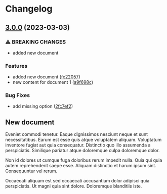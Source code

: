 # Changelog

## [3.0.0](https://github.com/sveggiani/automatic-changelog-generation-poc/compare/v2.0.0...v3.0.0) (2023-03-03)


### ⚠ BREAKING CHANGES

* added new document

### Features

* added new document ([fe22057](https://github.com/sveggiani/automatic-changelog-generation-poc/commit/fe22057c3bd90d0011f22192520d5b9893c1d262))
* new content for document 1 ([a9f698c](https://github.com/sveggiani/automatic-changelog-generation-poc/commit/a9f698c7b26e2ad2a657c2d62764d68bf8e06292))


### Bug Fixes

* add missing option ([2fc7ef2](https://github.com/sveggiani/automatic-changelog-generation-poc/commit/2fc7ef241e884ac535deafbb52ec0056d9c0a57b))

## New document

Eveniet commodi tenetur. Eaque dignissimos nesciunt neque et sunt necessitatibus. Earum est esse quis atque voluptatem aliquam. Voluptatum inventore fugiat aut quia consequatur. Distinctio quo illo assumenda a perspiciatis. Similique pariatur atque doloremque culpa doloremque dolor.
 
Non id dolores ut cumque fuga doloribus rerum impedit nulla. Quia qui quia autem reprehenderit saepe esse. Aliquam distinctio et harum ipsum sint. Consequuntur vel rerum.
 
Occaecati aliquam est sed occaecati accusantium dolor adipisci quia perspiciatis. Ut magni quia sint dolore. Doloremque blanditiis iste.
